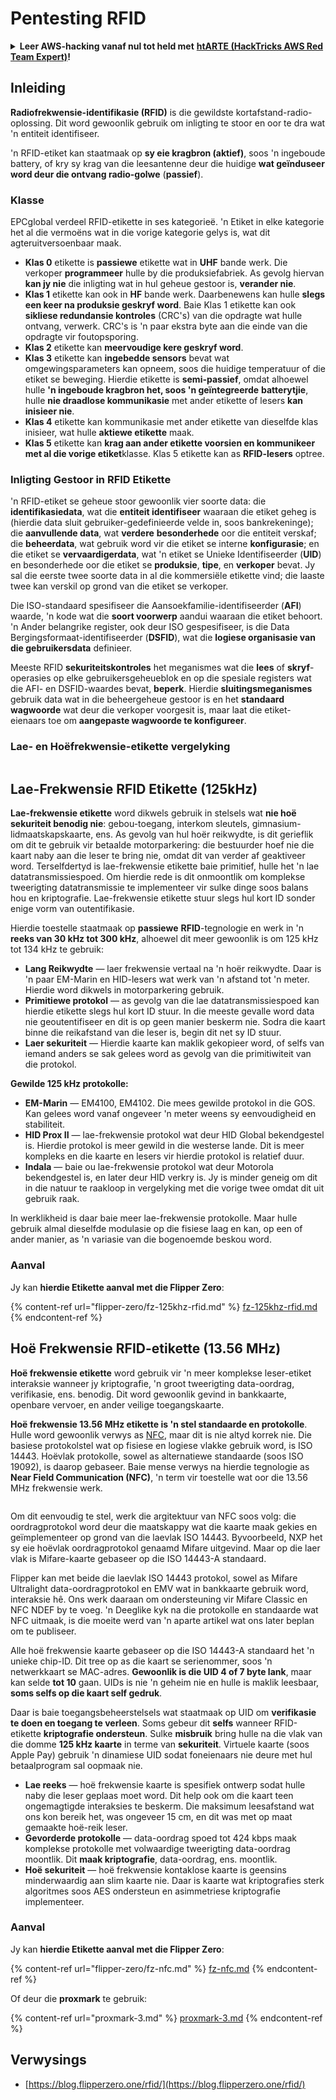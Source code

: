 # Pentesting RFID

<details>

<summary><strong>Leer AWS-hacking vanaf nul tot held met</strong> <a href="https://training.hacktricks.xyz/courses/arte"><strong>htARTE (HackTricks AWS Red Team Expert)</strong></a><strong>!</strong></summary>

* Werk jy by 'n **cybersekuriteitsmaatskappy**? Wil jy jou **maatskappy geadverteer sien in HackTricks**? of wil jy toegang hê tot die **nuutste weergawe van die PEASS of HackTricks aflaai in PDF-formaat**? Kyk na die [**INSKRYWINGSPLANNE**](https://github.com/sponsors/carlospolop)!
* Ontdek [**Die PEASS-familie**](https://opensea.io/collection/the-peass-family), ons versameling eksklusiewe [**NFT's**](https://opensea.io/collection/the-peass-family)
* Kry die [**amptelike PEASS & HackTricks swag**](https://peass.creator-spring.com)
* **Sluit aan by die** [**💬**](https://emojipedia.org/speech-balloon/) [**Discord-groep**](https://discord.gg/hRep4RUj7f) of die [**telegram-groep**](https://t.me/peass) of **volg** my op **Twitter** 🐦[**@carlospolopm**](https://twitter.com/hacktricks\_live)**.**
* **Deel jou haktruuks deur PR's in te dien by die** [**hacktricks-opslag**](https://github.com/carlospolop/hacktricks) **en** [**hacktricks-cloud-opslag**](https://github.com/carlospolop/hacktricks-cloud).

</details>

## Inleiding

**Radiofrekwensie-identifikasie (RFID)** is die gewildste kortafstand-radio-oplossing. Dit word gewoonlik gebruik om inligting te stoor en oor te dra wat 'n entiteit identifiseer.

'n RFID-etiket kan staatmaak op **sy eie kragbron (aktief)**, soos 'n ingeboude battery, of kry sy krag van die leesantenne deur die huidige **wat geïnduseer word deur die ontvang radio-golwe** (**passief**).

### Klasse

EPCglobal verdeel RFID-etikette in ses kategorieë. 'n Etiket in elke kategorie het al die vermoëns wat in die vorige kategorie gelys is, wat dit agteruitversoenbaar maak.

* **Klas 0** etikette is **passiewe** etikette wat in **UHF** bande werk. Die verkoper **programmeer** hulle by die produksiefabriek. As gevolg hiervan **kan jy nie** die inligting wat in hul geheue gestoor is, **verander nie**.
* **Klas 1** etikette kan ook in **HF** bande werk. Daarbenewens kan hulle **slegs een keer na produksie geskryf word**. Baie Klas 1 etikette kan ook **sikliese redundansie kontroles** (CRC's) van die opdragte wat hulle ontvang, verwerk. CRC's is 'n paar ekstra byte aan die einde van die opdragte vir foutopsporing.
* **Klas 2** etikette kan **meervoudige kere geskryf word**.
* **Klas 3** etikette kan **ingebedde sensors** bevat wat omgewingsparameters kan opneem, soos die huidige temperatuur of die etiket se beweging. Hierdie etikette is **semi-passief**, omdat alhoewel hulle **'n ingeboude kragbron het, soos 'n geïntegreerde** **batterytjie**, hulle **nie draadlose kommunikasie** met ander etikette of lesers **kan inisieer nie**.
* **Klas 4** etikette kan kommunikasie met ander etikette van dieselfde klas inisieer, wat hulle **aktiewe etikette** maak.
* **Klas 5** etikette kan **krag aan ander etikette voorsien en kommunikeer met al die vorige etiket**klasse. Klas 5 etikette kan as **RFID-lesers** optree.

### Inligting Gestoor in RFID Etikette

'n RFID-etiket se geheue stoor gewoonlik vier soorte data: die **identifikasiedata**, wat die **entiteit identifiseer** waaraan die etiket geheg is (hierdie data sluit gebruiker-gedefinieerde velde in, soos bankrekeninge); die **aanvullende data**, wat **verdere** **besonderhede** oor die entiteit verskaf; die **beheerdata**, wat gebruik word vir die etiket se interne **konfigurasie**; en die etiket se **vervaardigerdata**, wat 'n etiket se Unieke Identifiseerder (**UID**) en besonderhede oor die etiket se **produksie**, **tipe**, en **verkoper** bevat. Jy sal die eerste twee soorte data in al die kommersiële etikette vind; die laaste twee kan verskil op grond van die etiket se verkoper.

Die ISO-standaard spesifiseer die Aansoekfamilie-identifiseerder (**AFI**) waarde, 'n kode wat die **soort voorwerp** aandui waaraan die etiket behoort. 'n Ander belangrike register, ook deur ISO gespesifiseer, is die Data Bergingsformaat-identifiseerder (**DSFID**), wat die **logiese organisasie van die gebruikersdata** definieer.

Meeste RFID **sekuriteitskontroles** het meganismes wat die **lees** of **skryf**-operasies op elke gebruikersgeheueblok en op die spesiale registers wat die AFI- en DSFID-waardes bevat, **beperk**. Hierdie **sluitingsmeganismes** gebruik data wat in die beheergeheue gestoor is en het **standaard wagwoorde** wat deur die verkoper voorgesit is, maar laat die etiket-eienaars toe om **aangepaste wagwoorde te konfigureer**.

### Lae- en Hoëfrekwensie-etikette vergelyking

<figure><img src="../../.gitbook/assets/image (983).png" alt=""><figcaption></figcaption></figure>

## Lae-Frekwensie RFID Etikette (125kHz)

**Lae-frekwensie etikette** word dikwels gebruik in stelsels wat **nie hoë sekuriteit benodig nie**: gebou-toegang, interkom sleutels, gimnasium-lidmaatskapskaarte, ens. As gevolg van hul hoër reikwydte, is dit gerieflik om dit te gebruik vir betaalde motorparkering: die bestuurder hoef nie die kaart naby aan die leser te bring nie, omdat dit van verder af geaktiveer word. Terselfdertyd is lae-frekwensie etikette baie primitief, hulle het 'n lae datatransmissiespoed. Om hierdie rede is dit onmoontlik om komplekse tweerigting datatransmissie te implementeer vir sulke dinge soos balans hou en kriptografie. Lae-frekwensie etikette stuur slegs hul kort ID sonder enige vorm van outentifikasie.

Hierdie toestelle staatmaak op **passiewe** **RFID**-tegnologie en werk in 'n **reeks van 30 kHz tot 300 kHz**, alhoewel dit meer gewoonlik is om 125 kHz tot 134 kHz te gebruik:

* **Lang Reikwydte** — laer frekwensie vertaal na 'n hoër reikwydte. Daar is 'n paar EM-Marin en HID-lesers wat werk van 'n afstand tot 'n meter. Hierdie word dikwels in motorparkering gebruik.
* **Primitiewe protokol** — as gevolg van die lae datatransmissiespoed kan hierdie etikette slegs hul kort ID stuur. In die meeste gevalle word data nie geoutentifiseer en dit is op geen manier beskerm nie. Sodra die kaart binne die reikafstand van die leser is, begin dit net sy ID stuur.
* **Laer sekuriteit** — Hierdie kaarte kan maklik gekopieer word, of selfs van iemand anders se sak gelees word as gevolg van die primitiwiteit van die protokol.

**Gewilde 125 kHz protokolle:**

* **EM-Marin** — EM4100, EM4102. Die mees gewilde protokol in die GOS. Kan gelees word vanaf ongeveer 'n meter weens sy eenvoudigheid en stabiliteit.
* **HID Prox II** — lae-frekwensie protokol wat deur HID Global bekendgestel is. Hierdie protokol is meer gewild in die westerse lande. Dit is meer kompleks en die kaarte en lesers vir hierdie protokol is relatief duur.
* **Indala** — baie ou lae-frekwensie protokol wat deur Motorola bekendgestel is, en later deur HID verkry is. Jy is minder geneig om dit in die natuur te raakloop in vergelyking met die vorige twee omdat dit uit gebruik raak.

In werklikheid is daar baie meer lae-frekwensie protokolle. Maar hulle gebruik almal dieselfde modulasie op die fisiese laag en kan, op een of ander manier, as 'n variasie van die bogenoemde beskou word.

### Aanval

Jy kan **hierdie Etikette aanval met die Flipper Zero**:

{% content-ref url="flipper-zero/fz-125khz-rfid.md" %}
[fz-125khz-rfid.md](flipper-zero/fz-125khz-rfid.md)
{% endcontent-ref %}
## Hoë Frekwensie RFID-etikette (13.56 MHz)

**Hoë frekwensie etikette** word gebruik vir 'n meer komplekse leser-etiket interaksie wanneer jy kriptografie, 'n groot tweerigting data-oordrag, verifikasie, ens. benodig. Dit word gewoonlik gevind in bankkaarte, openbare vervoer, en ander veilige toegangskaarte.

**Hoë frekwensie 13.56 MHz etikette is 'n stel standaarde en protokolle**. Hulle word gewoonlik verwys as [NFC](https://nfc-forum.org/what-is-nfc/about-the-technology/), maar dit is nie altyd korrek nie. Die basiese protokolstel wat op fisiese en logiese vlakke gebruik word, is ISO 14443. Hoëvlak protokolle, sowel as alternatiewe standaarde (soos ISO 19092), is daarop gebaseer. Baie mense verwys na hierdie tegnologie as **Near Field Communication (NFC)**, 'n term vir toestelle wat oor die 13.56 MHz frekwensie werk.

<figure><img src="../../.gitbook/assets/image (930).png" alt=""><figcaption></figcaption></figure>

Om dit eenvoudig te stel, werk die argitektuur van NFC soos volg: die oordragprotokol word deur die maatskappy wat die kaarte maak gekies en geïmplementeer op grond van die laevlak ISO 14443. Byvoorbeeld, NXP het sy eie hoëvlak oordragprotokol genaamd Mifare uitgevind. Maar op die laer vlak is Mifare-kaarte gebaseer op die ISO 14443-A standaard.

Flipper kan met beide die laevlak ISO 14443 protokol, sowel as Mifare Ultralight data-oordragprotokol en EMV wat in bankkaarte gebruik word, interaksie hê. Ons werk daaraan om ondersteuning vir Mifare Classic en NFC NDEF by te voeg. 'n Deeglike kyk na die protokolle en standaarde wat NFC uitmaak, is die moeite werd van 'n aparte artikel wat ons later beplan om te publiseer.

Alle hoë frekwensie kaarte gebaseer op die ISO 14443-A standaard het 'n unieke chip-ID. Dit tree op as die kaart se serienommer, soos 'n netwerkkaart se MAC-adres. **Gewoonlik is die UID 4 of 7 byte lank**, maar kan selde **tot 10** gaan. UIDs is nie 'n geheim nie en hulle is maklik leesbaar, **soms selfs op die kaart self gedruk**.

Daar is baie toegangsbeheerstelsels wat staatmaak op UID om **verifikasie te doen en toegang te verleen**. Soms gebeur dit **selfs** wanneer RFID-etikette **kriptografie ondersteun**. Sulke **misbruik** bring hulle na die vlak van die domme **125 kHz kaarte** in terme van **sekuriteit**. Virtuele kaarte (soos Apple Pay) gebruik 'n dinamiese UID sodat foneienaars nie deure met hul betaalprogram sal oopmaak nie.

* **Lae reeks** — hoë frekwensie kaarte is spesifiek ontwerp sodat hulle naby die leser geplaas moet word. Dit help ook om die kaart teen ongemagtigde interaksies te beskerm. Die maksimum leesafstand wat ons kon bereik het, was ongeveer 15 cm, en dit was met op maat gemaakte hoë-reik leser.
* **Gevorderde protokolle** — data-oordrag spoed tot 424 kbps maak komplekse protokolle met volwaardige tweerigting data-oordrag moontlik. Dit **maak kriptografie**, data-oordrag, ens. moontlik.
* **Hoë sekuriteit** — hoë frekwensie kontaklose kaarte is geensins minderwaardig aan slim kaarte nie. Daar is kaarte wat kriptografies sterk algoritmes soos AES ondersteun en asimmetriese kriptografie implementeer.

### Aanval

Jy kan **hierdie Etikette aanval met die Flipper Zero**:

{% content-ref url="flipper-zero/fz-nfc.md" %}
[fz-nfc.md](flipper-zero/fz-nfc.md)
{% endcontent-ref %}

Of deur die **proxmark** te gebruik:

{% content-ref url="proxmark-3.md" %}
[proxmark-3.md](proxmark-3.md)
{% endcontent-ref %}

## Verwysings

* [https://blog.flipperzero.one/rfid/](https://blog.flipperzero.one/rfid/)
